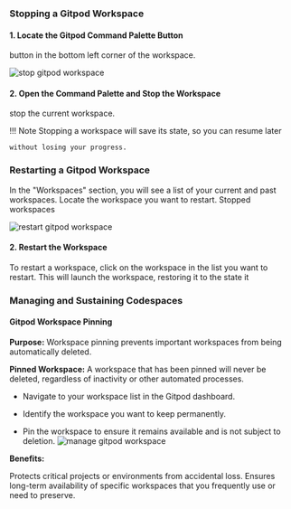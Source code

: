 ### Stopping a Gitpod Workspace

#### 1. Locate the Gitpod Command Palette Button

button in the bottom left corner of the workspace.

![stop gitpod workspace](../../assets/gitpod2.png)

#### 2. Open the Command Palette and Stop the Workspace

stop the current workspace.

!!! Note
    Stopping a workspace will save its state, so you can resume later

    without losing your progress.

### Restarting a Gitpod Workspace

In the "Workspaces" section, you will see a list of your current and past
workspaces. Locate the workspace you want to restart. Stopped workspaces

![restart gitpod workspace](../../assets/gitpod4.png)

#### 2. Restart the Workspace
To restart a workspace, click on the workspace in the list you want to
restart. This will launch the workspace, restoring it to the state it

### Managing and Sustaining Codespaces

#### Gitpod Workspace Pinning

**Purpose:** Workspace pinning prevents important workspaces from being
automatically deleted.

**Pinned Workspace:** A workspace that has been pinned will never be deleted,
regardless of inactivity or other automated processes.

- Navigate to your workspace list in the Gitpod dashboard.

- Identify the workspace you want to keep permanently.
- Pin the workspace to ensure it remains available and is not subject to
deletion.  ![manage gitpod workspace](../../assets/manage_workspace.png)

**Benefits:**

Protects critical projects or environments from accidental loss.  Ensures
long-term availability of specific workspaces that you frequently use or need to
preserve.
